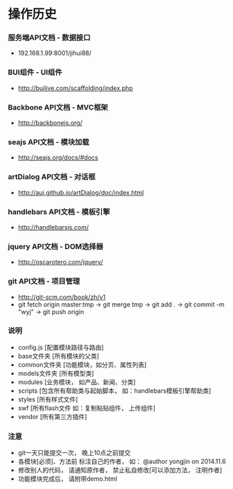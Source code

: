 操作历史 
====

### 服务端API文档 - 数据接口
- 192.168.1.99:8001/jihui88/

### BUI组件 - UI组件
- http://builive.com/scaffolding/index.php

### Backbone API文档 - MVC框架
- http://backbonejs.org/

### seajs API文档 - 模块加载
- http://seajs.org/docs/#docs

### artDialog API文档 - 对话框
- http://aui.github.io/artDialog/doc/index.html

### handlebars API文档 - 模板引擎
- http://handlebarsjs.com/

### jquery API文档 - DOM选择器
- http://oscarotero.com/jquery/

### git API文档 - 项目管理
- http://git-scm.com/book/zh/v1
- git fetch origin master:tmp -> git merge tmp -> git add . -> git commit -m "wyj" -> git push origin

### 说明
- config.js [配置模块路径与路由]
- base文件夹 [所有模块的父类]
- common文件夹 [功能模块，如分页、属性列表]
- models文件夹 [所有模型类]
- modules [业务模块， 如产品、新闻、分类]
- scripts [包含所有帮助类与起始脚本， 如：handlebars模板引擎帮助类]
- styles [所有样式文件]
- swf [所有flash文件 如：复制粘贴组件， 上传组件]
- vendor [所有第三方插件]

### 注意
- git一天只能提交一次， 晚上10点之前提交
- 各模块[必须]、方法前 标注自己的作者， 如： @author yongjin on 2014.11.6
- 修改别人的代码， 请通知原作者， 禁止私自修改[可以添加方法， 注明作者]
- 功能模块完成后， 请附带demo.html